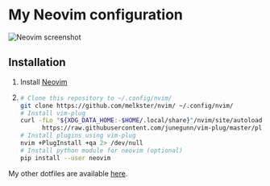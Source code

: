 # My Neovim configuration

![Neovim screenshot](https://user-images.githubusercontent.com/15816726/147858310-10f08157-8f95-403a-9065-a00c07cfa5b3.png)

## Installation

1. Install [Neovim](https://github.com/neovim/neovim/releases/)

2. ```sh
   # Clone this repository to ~/.config/nvim/
   git clone https://github.com/melkster/nvim/ ~/.config/nvim/
   # Install vim-plug
   curl -fLo "${XDG_DATA_HOME:-$HOME/.local/share}"/nvim/site/autoload/plug.vim --create-dirs \
         https://raw.githubusercontent.com/junegunn/vim-plug/master/plug.vim
   # Install plugins using vim-plug
   nvim +PlugInstall +qa 2> /dev/null
   # Install python module for neovim (optional)
   pip install --user neovim
   ```

My other dotfiles are available [here](https://github.com/melkster/dotfiles).
